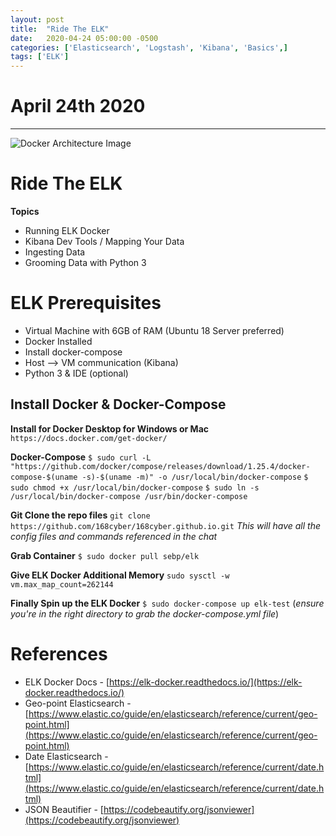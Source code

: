 ```yaml
---
layout: post
title:  "Ride The ELK"
date:   2020-04-24 05:00:00 -0500
categories: ['Elasticsearch', 'Logstash', 'Kibana', 'Basics',]
tags: ['ELK']
---
```

# April 24th 2020
* * *
![Docker Architecture Image](https://skillvalue.com/jobs/wp-content/uploads/sites/7/2019/10/elk-developer-part-time-job-remote-project.jpg)
# Ride The ELK
**Topics**
  * Running ELK Docker
  * Kibana Dev Tools / Mapping Your Data
  * Ingesting Data
  * Grooming Data with Python 3

# ELK Prerequisites 
* Virtual Machine with 6GB of RAM (Ubuntu 18 Server preferred)
* Docker Installed
* Install docker-compose
* Host --> VM communication (Kibana)
* Python 3 & IDE (optional)
## Install Docker & Docker-Compose

**Install for Docker Desktop for Windows or Mac**  
`https://docs.docker.com/get-docker/`

**Docker-Compose**
`$ sudo curl -L "https://github.com/docker/compose/releases/download/1.25.4/docker-compose-$(uname -s)-$(uname -m)" -o /usr/local/bin/docker-compose`
`$ sudo chmod +x /usr/local/bin/docker-compose`
`$ sudo ln -s /usr/local/bin/docker-compose /usr/bin/docker-compose`

**Git Clone the repo files**
`git clone https://github.com/168cyber/168cyber.github.io.git`
*This will have all the config files and commands referenced in the chat*

**Grab Container**
`$ sudo docker pull sebp/elk`

**Give ELK Docker Additional Memory**
`sudo sysctl -w vm.max_map_count=262144`

**Finally Spin up the ELK Docker**
`$ sudo docker-compose up elk-test` (*ensure you're in the right directory to grab the docker-compose.yml file*)



# References
* ELK Docker Docs - [https://elk-docker.readthedocs.io/](https://elk-docker.readthedocs.io/)
* Geo-point  Elasticsearch - [https://www.elastic.co/guide/en/elasticsearch/reference/current/geo-point.html](https://www.elastic.co/guide/en/elasticsearch/reference/current/geo-point.html)
* Date Elasticsearch - [https://www.elastic.co/guide/en/elasticsearch/reference/current/date.html](https://www.elastic.co/guide/en/elasticsearch/reference/current/date.html)
* JSON Beautifier - [https://codebeautify.org/jsonviewer](https://codebeautify.org/jsonviewer)
